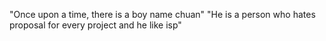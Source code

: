 "Once upon a time, there is a boy name chuan"
"He is a person who hates proposal for every project and he like isp"